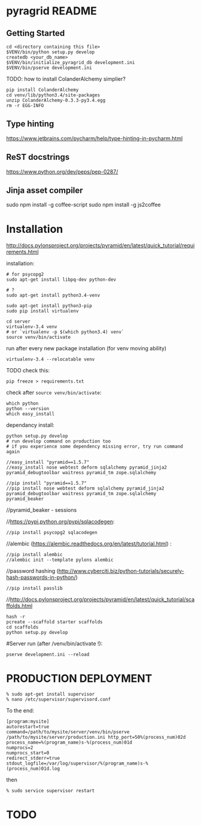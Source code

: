 pyragrid README
===============

Getting Started
---------------

	cd <directory containing this file>
	$VENV/bin/python setup.py develop
	createdb <your_db_name>
	$VENV/bin/initialize_pyragrid_db development.ini
	$VENV/bin/pserve development.ini

TODO: how to install ColanderAlchemy simplier?

	pip install ColanderAlchemy
	cd venv/lib/python3.4/site-packages
	unzip ColanderAlchemy-0.3.3-py3.4.egg
	rm -r EGG-INFO

Type hinting
------------

https://www.jetbrains.com/pycharm/help/type-hinting-in-pycharm.html

ReST docstrings
---------------

https://www.python.org/dev/peps/pep-0287/

Jinja asset compiler
--------------------

sudo npm install -g coffee-script
sudo npm install -g js2coffee

Installation
============

http://docs.pylonsproject.org/projects/pyramid/en/latest/quick_tutorial/requirements.html

installation:

    # for psycopg2
    sudo apt-get install libpq-dev python-dev

    # ?
    sudo apt-get install python3.4-venv

    sudo apt-get install python3-pip
    sudo pip install virtualenv

    cd server
    virtualenv-3.4 venv
    # or `virtualenv -p $(which python3.4) venv`
    source venv/bin/activate

run after every new package installation (for venv moving ability)

	virtualenv-3.4 --relocatable venv

TODO check this:

	pip freeze > requirements.txt

check after `source venv/bin/activate`:

	which python
	python --version
	which easy_install

dependancy install:

	python setup.py develop
	# run develop command on production too
	# if you experience some dependency missing error, try run command again

	//easy_install "pyramid==1.5.7"
	//easy_install nose webtest deform sqlalchemy pyramid_jinja2 pyramid_debugtoolbar waitress pyramid_tm zope.sqlalchemy

	//pip install "pyramid==1.5.7"
    //pip install nose webtest deform sqlalchemy pyramid_jinja2 pyramid_debugtoolbar waitress pyramid_tm zope.sqlalchemy pyramid_beaker

//pyramid_beaker - sessions


//https://pypi.python.org/pypi/sqlacodegen:

    //pip install psycopg2 sqlacodegen

//alembic (https://alembic.readthedocs.org/en/latest/tutorial.html) :

    //pip install alembic
    //alembic init --template pylons alembic


//password hashing (http://www.cyberciti.biz/python-tutorials/securely-hash-passwords-in-python/)

	//pip install passlib

//http://docs.pylonsproject.org/projects/pyramid/en/latest/quick_tutorial/scaffolds.html

	hash -r
	pcreate --scaffold starter scaffolds
	cd scaffolds
	python setup.py develop

#Server run (after /venv/bin/activate !):

	pserve development.ini --reload

PRODUCTION DEPLOYMENT
=====================

    % sudo apt-get install supervisor
    % nano /etc/supervisor/supervisord.conf

To the end:

    [program:mysite]
    autorestart=true
    command=/path/to/mysite/server/venv/bin/pserve /path/to/mysite/server/production.ini http_port=50%(process_num)02d
    process_name=%(program_name)s-%(process_num)01d
    numprocs=2
    numprocs_start=0
    redirect_stderr=true
    stdout_logfile=/var/log/supervisor/%(program_name)s-%(process_num)01d.log

then

    % sudo service supervisor restart

TODO
====

